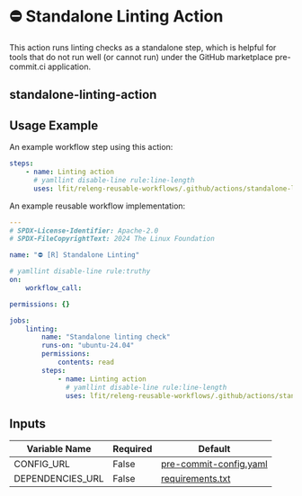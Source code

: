 <!--
SPDX-License-Identifier: Apache-2.0
SPDX-FileCopyrightText: 2024 The Linux Foundation
-->

# ⛔️ Standalone Linting Action

This action runs linting checks as a standalone step, which is helpful
for tools that do not run well (or cannot run) under the GitHub marketplace
pre-commit.ci application.

## standalone-linting-action

## Usage Example

An example workflow step using this action:

```yaml
steps:
    - name: Linting action
      # yamllint disable-line rule:line-length
      uses: lfit/releng-reusable-workflows/.github/actions/standalone-linting-action@main
```

An example reusable workflow implementation:

```yaml
---
# SPDX-License-Identifier: Apache-2.0
# SPDX-FileCopyrightText: 2024 The Linux Foundation

name: "⛔️ [R] Standalone Linting"

# yamllint disable-line rule:truthy
on:
    workflow_call:

permissions: {}

jobs:
    linting:
        name: "Standalone linting check"
        runs-on: "ubuntu-24.04"
        permissions:
            contents: read
        steps:
            - name: Linting action
              # yamllint disable-line rule:line-length
              uses: lfit/releng-reusable-workflows/.github/actions/standalone-linting-action@main
```

## Inputs

<!-- markdownlint-disable MD013 -->

| Variable Name    | Required | Default                                                                                                                                                                     |
| ---------------- | -------- | --------------------------------------------------------------------------------------------------------------------------------------------------------------------------- |
| CONFIG_URL       | False    | [pre-commit-config.yaml](https://raw.githubusercontent.com/lfit/releng-reusable-workflows/refs/heads/main/.github/actions/standalone-linting-action/pre-commit-config.yaml) |
| DEPENDENCIES_URL | False    | [requirements.txt](https://raw.githubusercontent.com/lfit/releng-reusable-workflow/refs/heads/main/linting/requirements.txt)                                                |

<!-- markdownlint-enable MD013 -->

